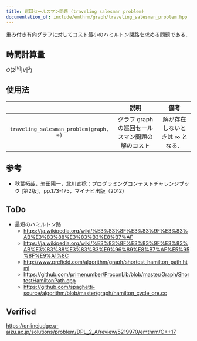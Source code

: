 ```yaml
---
title: 巡回セールスマン問題 (traveling salesman problem)
documentation_of: include/emthrm/graph/traveling_salesman_problem.hpp
---
```


重み付き有向グラフに対してコスト最小のハミルトン閉路を求める問題である．


## 時間計算量

$O(2^{\lvert V \rvert} {\lvert V \rvert}^2)$


## 使用法

||説明|備考|
|:--:|:--:|:--:|
|`traveling_salesman_problem(graph, ∞)`|グラフ $\mathrm{graph}$ の巡回セールスマン問題の解のコスト|解が存在しないときは $\infty$ となる．|


## 参考

- 秋葉拓哉，岩田陽一，北川宜稔：プログラミングコンテストチャレンジブック \[第2版\]，pp.173-175，マイナビ出版（2012）


## ToDo

- 最短のハミルトン路
  - https://ja.wikipedia.org/wiki/%E3%83%8F%E3%83%9F%E3%83%AB%E3%83%88%E3%83%B3%E8%B7%AF
  - https://ja.wikipedia.org/wiki/%E3%83%8F%E3%83%9F%E3%83%AB%E3%83%88%E3%83%B3%E9%96%89%E8%B7%AF%E5%95%8F%E9%A1%8C
  - http://www.prefield.com/algorithm/graph/shortest_hamilton_path.html
  - https://github.com/primenumber/ProconLib/blob/master/Graph/ShortestHamiltonPath.cpp
  - https://github.com/spaghetti-source/algorithm/blob/master/graph/hamilton_cycle_ore.cc


## Verified

https://onlinejudge.u-aizu.ac.jp/solutions/problem/DPL_2_A/review/5219970/emthrm/C++17
